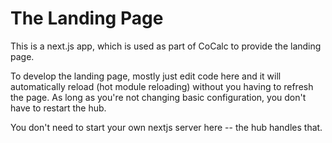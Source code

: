 # The Landing Page

This is a next.js app, which is used as part of CoCalc to provide the landing page.

To develop the landing page, mostly just edit code here and it will automatically reload (hot module reloading) without you having to refresh the page.  As long as you're not changing basic configuration, you don't have to restart the hub.

You don't need to start your own nextjs server here -- the hub handles that.
